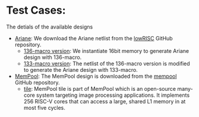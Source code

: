 # **Test Cases:**
The detials of the available designs
- [Ariane](https://github.com/lowRISC/ariane): We download the Ariane netlist from the [lowRISC](https://github.com/lowRISC/ariane) GitHub repository.
  - [136-macro version](./ariane136/): We instantiate 16bit memory to generate Ariane design with 136-macro.
  - [133-macro version](./ariane133/): The netlist of the 136-macro version is modified to generate the Ariane design with 133-macro.
- [MemPool](https://github.com/pulp-platform/mempool): The MemPool design is downloaded from the [mempool](https://github.com/pulp-platform/mempool) GitHub repository.
  - [tile](./mempool_tile/): MemPool tile is part of MemPool which is an open-source many-core system targeting image processing applications. It implements 256 RISC-V cores that can access a large, shared L1 memory in at most five cycles.